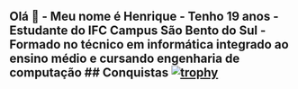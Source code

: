 ## Olá 👋 - Meu nome é Henrique - Tenho 19 anos - Estudante do IFC Campus São Bento do Sul - Formado no técnico em informática integrado ao ensino médio e cursando engenharia de computação ## Conquistas [![trophy](https://github-profile-trophy.vercel.app/?username=hc8841)](https://github.com/ryo-ma/github-profile-trophy)
